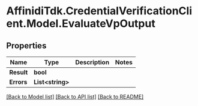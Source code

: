 # AffinidiTdk.CredentialVerificationClient.Model.EvaluateVpOutput

## Properties

Name | Type | Description | Notes
------------ | ------------- | ------------- | -------------
**Result** | **bool** |  | 
**Errors** | **List&lt;string&gt;** |  | 

[[Back to Model list]](../README.md#documentation-for-models) [[Back to API list]](../README.md#documentation-for-api-endpoints) [[Back to README]](../README.md)

